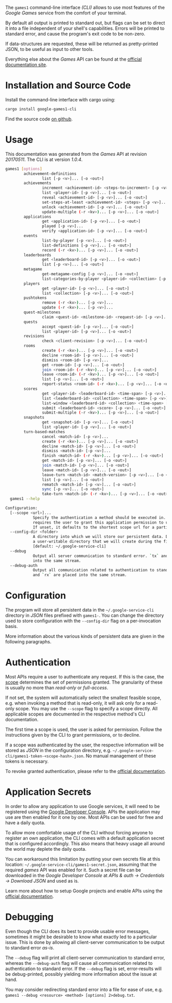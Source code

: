 <!---
DO NOT EDIT !
This file was generated automatically from 'src/mako/cli/README.md.mako'
DO NOT EDIT !
-->
The `games1` command-line interface *(CLI)* allows to use most features of the *Google Games* service from the comfort of your terminal.

By default all output is printed to standard out, but flags can be set to direct it into a file independent of your shell's
capabilities. Errors will be printed to standard error, and cause the program's exit code to be non-zero.

If data-structures are requested, these will be returned as pretty-printed JSON, to be useful as input to other tools.

Everything else about the *Games* API can be found at the
[official documentation site](https://developers.google.com/games/services/).

# Installation and Source Code

Install the command-line interface with cargo using:

```bash
cargo install google-games1-cli
```

Find the source code [on github](https://github.com/Byron/google-apis-rs/tree/master/gen/games1-cli).

# Usage

This documentation was generated from the *Games* API at revision *20170511*. The CLI is at version *1.0.4*.

```bash
games1 [options]
        achievement-definitions
                list [-p <v>]... [-o <out>]
        achievements
                increment <achievement-id> <steps-to-increment> [-p <v>]... [-o <out>]
                list <player-id> [-p <v>]... [-o <out>]
                reveal <achievement-id> [-p <v>]... [-o <out>]
                set-steps-at-least <achievement-id> <steps> [-p <v>]... [-o <out>]
                unlock <achievement-id> [-p <v>]... [-o <out>]
                update-multiple (-r <kv>)... [-p <v>]... [-o <out>]
        applications
                get <application-id> [-p <v>]... [-o <out>]
                played [-p <v>]...
                verify <application-id> [-p <v>]... [-o <out>]
        events
                list-by-player [-p <v>]... [-o <out>]
                list-definitions [-p <v>]... [-o <out>]
                record (-r <kv>)... [-p <v>]... [-o <out>]
        leaderboards
                get <leaderboard-id> [-p <v>]... [-o <out>]
                list [-p <v>]... [-o <out>]
        metagame
                get-metagame-config [-p <v>]... [-o <out>]
                list-categories-by-player <player-id> <collection> [-p <v>]... [-o <out>]
        players
                get <player-id> [-p <v>]... [-o <out>]
                list <collection> [-p <v>]... [-o <out>]
        pushtokens
                remove (-r <kv>)... [-p <v>]...
                update (-r <kv>)... [-p <v>]...
        quest-milestones
                claim <quest-id> <milestone-id> <request-id> [-p <v>]...
        quests
                accept <quest-id> [-p <v>]... [-o <out>]
                list <player-id> [-p <v>]... [-o <out>]
        revisions
                check <client-revision> [-p <v>]... [-o <out>]
        rooms
                create (-r <kv>)... [-p <v>]... [-o <out>]
                decline <room-id> [-p <v>]... [-o <out>]
                dismiss <room-id> [-p <v>]...
                get <room-id> [-p <v>]... [-o <out>]
                join <room-id> (-r <kv>)... [-p <v>]... [-o <out>]
                leave <room-id> (-r <kv>)... [-p <v>]... [-o <out>]
                list [-p <v>]... [-o <out>]
                report-status <room-id> (-r <kv>)... [-p <v>]... [-o <out>]
        scores
                get <player-id> <leaderboard-id> <time-span> [-p <v>]... [-o <out>]
                list <leaderboard-id> <collection> <time-span> [-p <v>]... [-o <out>]
                list-window <leaderboard-id> <collection> <time-span> [-p <v>]... [-o <out>]
                submit <leaderboard-id> <score> [-p <v>]... [-o <out>]
                submit-multiple (-r <kv>)... [-p <v>]... [-o <out>]
        snapshots
                get <snapshot-id> [-p <v>]... [-o <out>]
                list <player-id> [-p <v>]... [-o <out>]
        turn-based-matches
                cancel <match-id> [-p <v>]...
                create (-r <kv>)... [-p <v>]... [-o <out>]
                decline <match-id> [-p <v>]... [-o <out>]
                dismiss <match-id> [-p <v>]...
                finish <match-id> (-r <kv>)... [-p <v>]... [-o <out>]
                get <match-id> [-p <v>]... [-o <out>]
                join <match-id> [-p <v>]... [-o <out>]
                leave <match-id> [-p <v>]... [-o <out>]
                leave-turn <match-id> <match-version> [-p <v>]... [-o <out>]
                list [-p <v>]... [-o <out>]
                rematch <match-id> [-p <v>]... [-o <out>]
                sync [-p <v>]... [-o <out>]
                take-turn <match-id> (-r <kv>)... [-p <v>]... [-o <out>]
  games1 --help

Configuration:
  [--scope <url>]...
            Specify the authentication a method should be executed in. Each scope
            requires the user to grant this application permission to use it.
            If unset, it defaults to the shortest scope url for a particular method.
  --config-dir <folder>
            A directory into which we will store our persistent data. Defaults to
            a user-writable directory that we will create during the first invocation.
            [default: ~/.google-service-cli]
  --debug
            Output all server communication to standard error. `tx` and `rx` are placed
            into the same stream.
  --debug-auth
            Output all communication related to authentication to standard error. `tx`
            and `rx` are placed into the same stream.

```

# Configuration

The program will store all persistent data in the `~/.google-service-cli` directory in *JSON* files prefixed with `games1-`.  You can change the directory used to store configuration with the `--config-dir` flag on a per-invocation basis.

More information about the various kinds of persistent data are given in the following paragraphs.

# Authentication

Most APIs require a user to authenticate any request. If this is the case, the [scope][scopes] determines the 
set of permissions granted. The granularity of these is usually no more than *read-only* or *full-access*.

If not set, the system will automatically select the smallest feasible scope, e.g. when invoking a
method that is read-only, it will ask only for a read-only scope. 
You may use the `--scope` flag to specify a scope directly. 
All applicable scopes are documented in the respective method's CLI documentation.

The first time a scope is used, the user is asked for permission. Follow the instructions given 
by the CLI to grant permissions, or to decline.

If a scope was authenticated by the user, the respective information will be stored as *JSON* in the configuration
directory, e.g. `~/.google-service-cli/games1-token-<scope-hash>.json`. No manual management of these tokens
is necessary.

To revoke granted authentication, please refer to the [official documentation][revoke-access].

# Application Secrets

In order to allow any application to use Google services, it will need to be registered using the 
[Google Developer Console][google-dev-console]. APIs the application may use are then enabled for it
one by one. Most APIs can be used for free and have a daily quota.

To allow more comfortable usage of the CLI without forcing anyone to register an own application, the CLI
comes with a default application secret that is configured accordingly. This also means that heavy usage
all around the world may deplete the daily quota.

You can workaround this limitation by putting your own secrets file at this location: 
`~/.google-service-cli/games1-secret.json`, assuming that the required *games* API 
was enabled for it. Such a secret file can be downloaded in the *Google Developer Console* at 
*APIs & auth -> Credentials -> Download JSON* and used as is.

Learn more about how to setup Google projects and enable APIs using the [official documentation][google-project-new].


# Debugging

Even though the CLI does its best to provide usable error messages, sometimes it might be desirable to know
what exactly led to a particular issue. This is done by allowing all client-server communication to be 
output to standard error *as-is*.

The `--debug` flag will print all client-server communication to standard error, whereas the `--debug-auth` flag
will cause all communication related to authentication to standard error.
If the `--debug` flag is set, error-results will be debug-printed, possibly yielding more information about the 
issue at hand.

You may consider redirecting standard error into a file for ease of use, e.g. `games1 --debug <resource> <method> [options] 2>debug.txt`.


[scopes]: https://developers.google.com/+/api/oauth#scopes
[revoke-access]: http://webapps.stackexchange.com/a/30849
[google-dev-console]: https://console.developers.google.com/
[google-project-new]: https://developers.google.com/console/help/new/